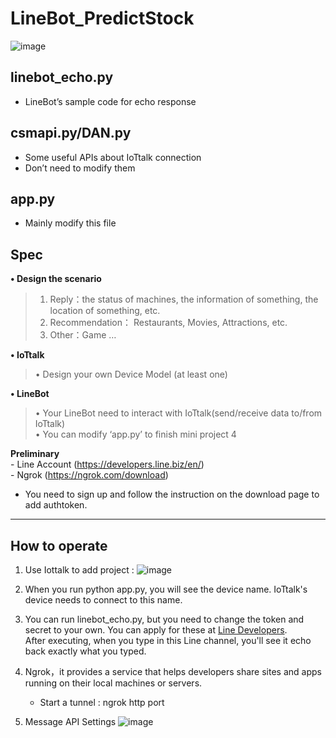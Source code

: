 # LineBot_PredictStock
![image](https://github.com/wengjiahuang0529/LineBot_PredictStock/assets/96289978/cc2e8b1e-5c86-4b3c-afe0-9795f447d62e)

**<h2>linebot_echo.py</h2>**
   - LineBot’s sample code for echo response  

**<h2>csmapi.py/DAN.py</h2>**
   - Some useful APIs about IoTtalk connection  
   - Don’t need to modify them
     
**<h2>app.py</h2>**
   - Mainly modify this file

**<h2>Spec</h2>**
**• Design the scenario**  
> 1. Reply：the status of machines, the information of something, the location of something, etc.  
> 2. Recommendation： Restaurants, Movies, Attractions, etc.  
> 3. Other：Game …
   
**• IoTtalk**   
> • Design your own Device Model (at least one) 

**• LineBot**  
> • Your LineBot need to interact with IoTtalk(send/receive data to/from IoTtalk)  
> • You can modify ‘app.py’ to finish mini project 4

**Preliminary**  
    - Line Account (https://developers.line.biz/en/)  
    - Ngrok (https://ngrok.com/download)
   * You need to sign up and follow the instruction on the download page to add authtoken.
     
---
**<h2>How to operate</h2>**
1. Use Iottalk to add project :
![image](https://github.com/wengjiahuang0529/LineBot_PredictStock/assets/96289978/a80f1189-8d82-483d-8f22-2f672415ea22)

2. When you run python app.py, you will see the device name. IoTtalk's device needs to connect to this name.

3. You can run linebot_echo.py, but you need to change the token and secret to your own. You can apply for these at [Line Developers](https://developers.line.biz/en/).  
After executing, when you type in this Line channel, you'll see it echo back exactly what you typed.

4. Ngrok，it provides a service that helps developers share sites and apps running on their local machines or
servers.
   * Start a tunnel : ngrok http port  

5. Message API Settings
![image](https://github.com/wengjiahuang0529/LineBot_PredictStock/assets/96289978/0811af62-d190-4730-aefc-476b1d546a60)



